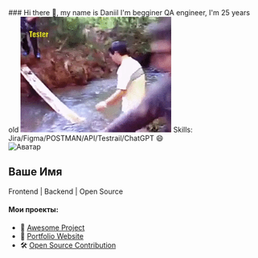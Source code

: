 
<!DOCTYPE html>
<html lang="ru">
<head>
### Hi there 👋, my name is Daniil
I'm begginer QA engineer, I'm 25 years old

<img src="https://github.com/DanjiFE/DanjiFE/blob/main/6DMX.gif" />
Skills: Jira/Figma/POSTMAN/API/Testrail/ChatGPT 😄</head>
<body>
    <div class="profile-card">
        <img src="https://avatars.githubusercontent.com/u/1?v=4" alt="Аватар">
        <h2>Ваше Имя</h2>
        <p>Frontend | Backend | Open Source</p>
        <div class="social-links">
            <a href="https://github.com/yourprofile" target="_blank"><i class="fab fa-github"></i></a>
            <a href="https://linkedin.com/in/yourprofile" target="_blank"><i class="fab fa-linkedin"></i></a>
            <a href="https://twitter.com/yourprofile" target="_blank"><i class="fab fa-twitter"></i></a>
        </div>
        <h4>Мои проекты:</h4>
        <ul class="projects">
            <li>🚀 <a href="#">Awesome Project</a></li>
            <li>📌 <a href="#">Portfolio Website</a></li>
            <li>🛠 <a href="#">Open Source Contribution</a></li>
        </ul>
    </div>
</body>
</html> 




